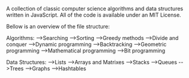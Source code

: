 A collection of classic computer science algorithms and data structures written in JavaScript.
All of the code is available under an MIT License.

Bellow is an overview of the file structure:

Algorithms:
    -->Searching
    -->Sorting
    -->Greedy methods
    -->Divide and conquer
    -->Dynamic programming
    -->Backtracking
    -->Geometric programming
    -->Mathematical programming
    -->Bit programming    

Data Structures:
    -->Lists
    -->Arrays and Matrixes
    -->Stacks
    -->Queues
    -->Trees
    -->Graphs
    -->Hashtables
 